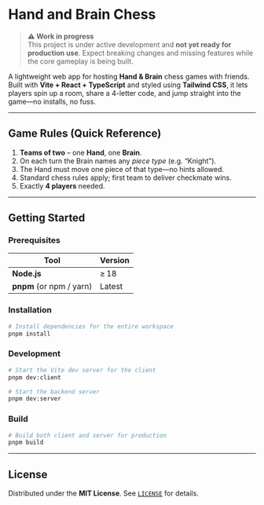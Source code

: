 # Hand and Brain Chess

> **⚠️ Work in progress**  
> This project is under active development and **not yet ready for production use**. Expect breaking changes and missing features while the core gameplay is being built.

A lightweight web app for hosting **Hand & Brain** chess games with friends. Built with **Vite + React + TypeScript** and styled using **Tailwind CSS**, it lets players spin up a room, share a 4-letter code, and jump straight into the game—no installs, no fuss.

---

## Game Rules (Quick Reference)

1. **Teams of two** – one **Hand**, one **Brain**.
2. On each turn the Brain names any _piece type_ (e.g. “Knight”).
3. The Hand must move one piece of that type—no hints allowed.
4. Standard chess rules apply; first team to deliver checkmate wins.
5. Exactly **4 players** needed.

---

## Getting Started

### Prerequisites

| Tool                     | Version |
| ------------------------ | ------- |
| **Node.js**              | ≥ 18    |
| **pnpm** (or npm / yarn) | Latest  |

### Installation

```bash
# Install dependencies for the entire workspace
pnpm install
```

### Development

```bash
# Start the Vite dev server for the client
pnpm dev:client

# Start the backend server
pnpm dev:server
```

### Build

```bash
# Build both client and server for production
pnpm build
```

---

## License

Distributed under the **MIT License**. See [`LICENSE`](LICENSE) for details.
